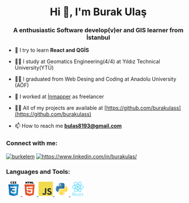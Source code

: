 <h1 align="center">Hi 👋, I'm Burak Ulaş</h1>
<h3 align="center">A enthusiastic Software develop(v)er and GIS learner from İstanbul</h3>

- 🌱 I try to learn **React and QGİS**

- 🧑‍🎓 I study at Geomatics Engineering(4/4) at Yıldız Technical University(YTÜ)

- 👨‍💻 I graduated from Web Desing and Coding at Anadolu University (AÖF)

- 🔭 I worked at [İnmapper](https://inmapper.com) as freelancer 

- 👨‍💻 All of my projects are available at [https://github.com/burakulass](https://github.com/burakulass)

- 📫 How to reach me **bulas8193@gmail.com**


 
<h3 align="left">Connect with me:</h3>
<p align="left">
<a href="https://twitter.com/burkelem" target="blank"><img align="center" src="https://raw.githubusercontent.com/rahuldkjain/github-profile-readme-generator/master/src/images/icons/Social/twitter.svg" alt="burkelem" height="30" width="40" /></a>
<a href="https://linkedin.com/in/https://www.linkedin.com/in/burak-ulaş-8365a619b/" target="blank"><img align="center" src="https://raw.githubusercontent.com/rahuldkjain/github-profile-readme-generator/master/src/images/icons/Social/linked-in-alt.svg" alt="https://www.linkedin.com/in/burakulas/" height="30" width="40" /></a>
</p>

<h3 align="left">Languages and Tools:</h3>
<p align="left"> <a href="https://www.w3schools.com/css/" target="_blank" rel="noreferrer"> <img src="https://raw.githubusercontent.com/devicons/devicon/master/icons/css3/css3-original-wordmark.svg" alt="css3" width="40" height="40"/> </a> <a href="https://www.w3.org/html/" target="_blank" rel="noreferrer"> <img src="https://raw.githubusercontent.com/devicons/devicon/master/icons/html5/html5-original-wordmark.svg" alt="html5" width="40" height="40"/> </a> <a href="https://developer.mozilla.org/en-US/docs/Web/JavaScript" target="_blank" rel="noreferrer"> <img src="https://raw.githubusercontent.com/devicons/devicon/master/icons/javascript/javascript-original.svg" alt="javascript" width="40" height="40"/> </a> <a href="https://www.python.org" target="_blank" rel="noreferrer"> <img src="https://raw.githubusercontent.com/devicons/devicon/master/icons/python/python-original.svg" alt="python" width="40" height="40"/> </a> <a href="https://reactjs.org/" target="_blank" rel="noreferrer"> <img src="https://raw.githubusercontent.com/devicons/devicon/master/icons/react/react-original-wordmark.svg" alt="react" width="40" height="40"/> </a> </p>
